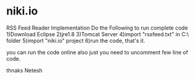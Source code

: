 # niki.io
RSS Feed Reader Implementation
Do the Following to run complete code
1)Download Eclipse
2)jre1.8
3)Tomcat Server
4)import "rssfeed.txt" in  C:\ folder
5)import "niki.io" project
6)run the code, that's it.

you can run the code online also just you need to uncomment few line of code.

thnaks
Netesh

